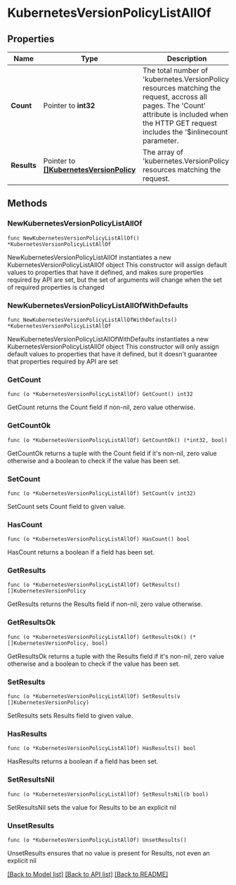 # KubernetesVersionPolicyListAllOf

## Properties

Name | Type | Description | Notes
------------ | ------------- | ------------- | -------------
**Count** | Pointer to **int32** | The total number of &#39;kubernetes.VersionPolicy&#39; resources matching the request, accross all pages. The &#39;Count&#39; attribute is included when the HTTP GET request includes the &#39;$inlinecount&#39; parameter. | [optional] 
**Results** | Pointer to [**[]KubernetesVersionPolicy**](KubernetesVersionPolicy.md) | The array of &#39;kubernetes.VersionPolicy&#39; resources matching the request. | [optional] 

## Methods

### NewKubernetesVersionPolicyListAllOf

`func NewKubernetesVersionPolicyListAllOf() *KubernetesVersionPolicyListAllOf`

NewKubernetesVersionPolicyListAllOf instantiates a new KubernetesVersionPolicyListAllOf object
This constructor will assign default values to properties that have it defined,
and makes sure properties required by API are set, but the set of arguments
will change when the set of required properties is changed

### NewKubernetesVersionPolicyListAllOfWithDefaults

`func NewKubernetesVersionPolicyListAllOfWithDefaults() *KubernetesVersionPolicyListAllOf`

NewKubernetesVersionPolicyListAllOfWithDefaults instantiates a new KubernetesVersionPolicyListAllOf object
This constructor will only assign default values to properties that have it defined,
but it doesn't guarantee that properties required by API are set

### GetCount

`func (o *KubernetesVersionPolicyListAllOf) GetCount() int32`

GetCount returns the Count field if non-nil, zero value otherwise.

### GetCountOk

`func (o *KubernetesVersionPolicyListAllOf) GetCountOk() (*int32, bool)`

GetCountOk returns a tuple with the Count field if it's non-nil, zero value otherwise
and a boolean to check if the value has been set.

### SetCount

`func (o *KubernetesVersionPolicyListAllOf) SetCount(v int32)`

SetCount sets Count field to given value.

### HasCount

`func (o *KubernetesVersionPolicyListAllOf) HasCount() bool`

HasCount returns a boolean if a field has been set.

### GetResults

`func (o *KubernetesVersionPolicyListAllOf) GetResults() []KubernetesVersionPolicy`

GetResults returns the Results field if non-nil, zero value otherwise.

### GetResultsOk

`func (o *KubernetesVersionPolicyListAllOf) GetResultsOk() (*[]KubernetesVersionPolicy, bool)`

GetResultsOk returns a tuple with the Results field if it's non-nil, zero value otherwise
and a boolean to check if the value has been set.

### SetResults

`func (o *KubernetesVersionPolicyListAllOf) SetResults(v []KubernetesVersionPolicy)`

SetResults sets Results field to given value.

### HasResults

`func (o *KubernetesVersionPolicyListAllOf) HasResults() bool`

HasResults returns a boolean if a field has been set.

### SetResultsNil

`func (o *KubernetesVersionPolicyListAllOf) SetResultsNil(b bool)`

 SetResultsNil sets the value for Results to be an explicit nil

### UnsetResults
`func (o *KubernetesVersionPolicyListAllOf) UnsetResults()`

UnsetResults ensures that no value is present for Results, not even an explicit nil

[[Back to Model list]](../README.md#documentation-for-models) [[Back to API list]](../README.md#documentation-for-api-endpoints) [[Back to README]](../README.md)


